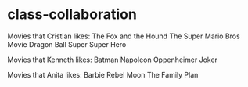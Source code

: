 # class-collaboration

Movies that Cristian likes:
The Fox and the Hound
The Super Mario Bros Movie
Dragon Ball Super Super Hero


Movies that Kenneth likes:
Batman
Napoleon
Oppenheimer
Joker

Movies that Anita likes:
Barbie
Rebel Moon
The Family Plan